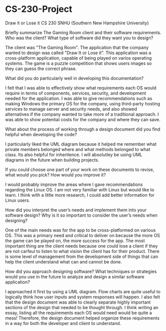 # CS-230-Project

Draw it or Lose it
CS 230
SNHU (Southern New Hampshire University)

Briefly summarize The Gaming Room client and their software requirements. Who was the client? What type of software did they want you to design?

The client was "The Gaming Room". The application that the company wanted to design was called "Draw It or Lose it". This application was a cross-platform application, capable of being played on varios operating systems. The game is a puzzle competition that shows users images so they can guess the correct phrase. 


What did you do particularly well in developing this documentation?

I felt that I was able to effectively show what requirements each OS would require in terms of components, services, security, and development needed for the application. I was able to give recommendations such as making Windows the primary OS for the company, using third-party hosting services to manage server and security needs, and also showed alternatives if the company wanted to take more of a traditional approach. I was able to show potential costs for the company and where they can save. 


What about the process of working through a design document did you find helpful when developing the code?

I particularly liked the UML diagram because it helped me remember what private members belonged where and what methods belonged to what class. Its also helpful for inheritence. I will absolutley be using UML diagrams in the future when building projects. 


If you could choose one part of your work on these documents to revise, what would you pick? How would you improve it?

I would probably improve the areas where I gave recommendations regarding the Linux OS. I am not very familiar with Linux but would like to learn. I think with a little more research, I could add better information for Linux users. 


How did you interpret the user’s needs and implement them into your software design? Why is it so important to consider the user’s needs when designing?

One of the main needs was for the app to be cross-platformed on various OS. This was a primary need and critical to deliver on because the more OS the game can be played on, the more success for the app. The most important thing are the client needs because one could lose a client if they are not carfeul to listen to what vision the client has for their product. There is some level of management from the development side of things that can help the client understand what can and cannot be done. 


How did you approach designing software? What techniques or strategies would you use in the future to analyze and design a similar software application?

I approached it first by using a UML diagram. Flow charts are quite useful to logically think how user inputs and system responses will happen. I also felt that the design document was able to clearly separate highly important sections of the design that needed to be thought through. I think writing an essay, listing all the requirements each OS would need would be quite a mess! Therefore, the design document helped organize these requirements in a way for both the developer and client to understand. 
